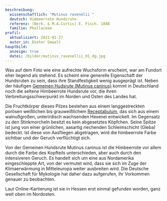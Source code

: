 ```yaml
---
beschreibung:
  wissenschaftlich: "Mutinus ravenelii "
  deutsch: Himbeerrote Hundsrute
  referenz: (Berk. & M.A.Curtis) E. Fisch. 1888
  familie: Phallaceae
profil:
  aktualisiert: 2021-01-27
  autor_in: Dieter Gewalt
hauptbild:
  anzeige: true
  datei: /bilder/mutinus_ravenellii_01_dg.jpg
---
```

Was auf dem Foto wie eine aufrechte Wuchsform erscheint, war am Fundort eher liegend als stehend. Es scheint eine generelle Eigenschaft der Hundsruten zu sein, dass ihre Standfestigkeit wenig ausgeprägt ist. Neben der häufigen [Gemeinen Hudsrute (Mutinus caninus)](/pilze/mutinus-caninus-hundsrute) kommt in Deutschland noch die seltene Himbeerrote Hundsrute vor, die ihren Verbreitungsschwerpunkt im Norden und Osten des Landes hat.

Die Fruchtkörper dieses Pilzes bestehen aus einem langgestreckten porösen weißlichen bis grauweißlichem [Receptabulum](<Receptabulum "Glossar">), das sich aus einem walnußgroßen, unterirdisch wachsenden Hexenei entwickelt. Im Gegensatz zu den Stinkmorcheln besitzt es kein abgesetztes Köpfchen. Seine Spitze ist jung von einer  grünlichen, aasartig riechenden Schleimschicht (Gleba) bedeckt. Ist diese von Aasfliegen abgetragen, wird die himbeerrote Farbe sichtbar und der Geruch verflüchtigt sich.

Von der Gemeinen Hundsrute Mutinus caninus ist die Himbeerrote vor allem durch die Farbe des Kopfteils unterschieden, aber auch durch den intensiveren Geruch. Es handelt sich um eine aus Nordamerika eingeschleppte Art, von der vermutet wird, dass sie sich im Zuge der Klimaerwärmung in Mitteleuropa weiter ausbreiten wird. Die Deutsche Gesellschaft für Mykologie hat daher dazu aufgerufen, ihr Vorkommen genauer zu beobachten.

Laut Online-Kartierung ist sie in Hessen erst einmal gefunden worden, ganz weit oben im Nordosten.